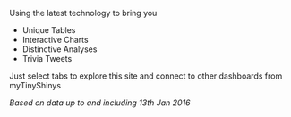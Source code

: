 

Using the latest technology to bring you

  * Unique Tables
  * Interactive Charts
  * Distinctive Analyses
  * Trivia Tweets
  
Just select tabs to explore this
site and connect to other dashboards from myTinyShinys 

  
   *Based on data  up to and including 13th Jan 2016*
  





